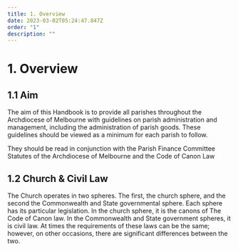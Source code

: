 ```yaml
---
title: 1. Overview
date: 2023-03-02T05:24:47.847Z
order: "1"
description: ""
---
```

# 1. Overview

## 1.1 Aim

The aim of this Handbook is to provide all parishes throughout the Archdiocese of Melbourne with guidelines on parish administration and management, including the administration of parish goods. These guidelines should be viewed as a minimum for each parish to follow.

They should be read in conjunction with the Parish Finance Committee Statutes of the Archdiocese of Melbourne and the Code of Canon Law

## 1.2 Church & Civil Law

The Church operates in two spheres. The first, the church sphere, and the second the Commonwealth and State governmental sphere. Each sphere has its particular legislation. In the church sphere, it is the canons of The Code of Canon law. In the Commonwealth and State government spheres, it is civil law.  At times the requirements of these laws can be the same; however, on other occasions, there are significant differences between the two.